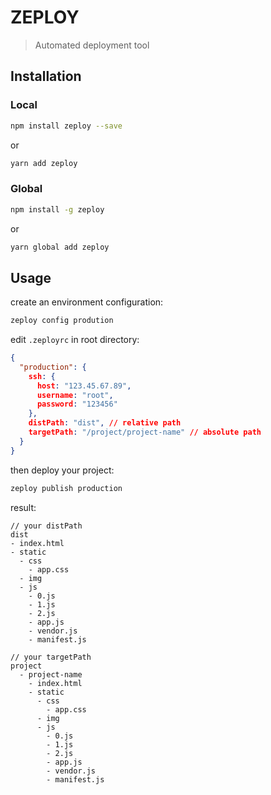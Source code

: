 # ZEPLOY

> Automated deployment tool

## Installation

### Local

```bash
npm install zeploy --save
```
or
```bash
yarn add zeploy
```

### Global
```bash
npm install -g zeploy
```
or
```bash
yarn global add zeploy
```

## Usage

create an environment configuration:

```bash
zeploy config prodution
```

edit `.zeployrc` in root directory:

```json
{
  "production": {
    ssh: {
      host: "123.45.67.89",
      username: "root",
      password: "123456"
    },
    distPath: "dist", // relative path
    targetPath: "/project/project-name" // absolute path
  }
}
```

then deploy your project:
```bash
zeploy publish production
```

result:

```
// your distPath
dist
- index.html
- static
  - css
    - app.css
  - img
  - js
    - 0.js
    - 1.js
    - 2.js
    - app.js
    - vendor.js
    - manifest.js
```

```
// your targetPath
project
  - project-name
    - index.html
    - static
      - css
        - app.css
      - img
      - js
        - 0.js
        - 1.js
        - 2.js
        - app.js
        - vendor.js
        - manifest.js
```



